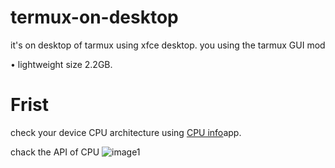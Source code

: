 # termux-on-desktop
it's on desktop of tarmux using xfce desktop. you using the tarmux GUI mod 

• lightweight size 2.2GB.
# Frist

 check your device CPU architecture using [CPU info](https://play.google.com/store/apps/details?id=com.kgurgul.cpuinfo)app.
 
chack the API of CPU
![image1](https://github.com/Iamnod/termux-on-desktop/assets/166691075/68bb34b8-7380-4621-ac8f-601cbc737589)
